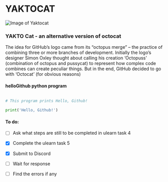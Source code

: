 # YAKTOCAT

![Image of Yaktocat](https://octodex.github.com/images/yaktocat.png)

### YAKTO Cat - an alternative version of octocat 

The idea for GitHub’s logo came from its “octopus merge” – the practice of combining three or more branches of development. Initially the logo’s designer Simon Oxley thought about calling his creation ‘Octopuss’ (combination of octopus and pussycat) to represent how complex code combines can create peculiar things. But in the end, GitHub decided to go with ‘Octocat’ (for obvious reasons)

#### helloGithub python program

```python

# This program prints Hello, Github!

print('Hello, Github!')

```

#### To do:

- [ ] Ask what steps are still to be completed in ulearn task 4

- [x] Complete the ulearn task 5

- [x] Submit to Discord

- [ ] Wait for response

- [ ] Find the errors if any 
